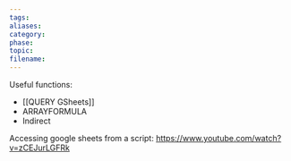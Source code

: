 ```yaml
---
tags: 
aliases: 
category: 
phase: 
topic: 
filename:
---
```

Useful functions:
- [[QUERY GSheets]]
- ARRAYFORMULA
- Indirect

Accessing google sheets from a script:
https://www.youtube.com/watch?v=zCEJurLGFRk